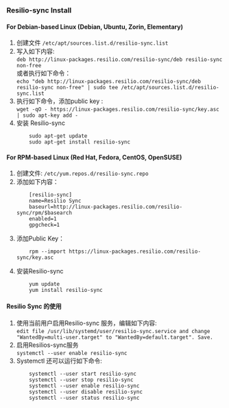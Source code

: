### Resilio-sync Install 

#### For Debian-based Linux (Debian, Ubuntu, Zorin, Elementary)

1. 创建文件 `/etc/apt/sources.list.d/resilio-sync.list`
2. 写入如下内容:   
    `deb http://linux-packages.resilio.com/resilio-sync/deb resilio-sync non-free`      
    或者执行如下命令：     
    `echo "deb http://linux-packages.resilio.com/resilio-sync/deb resilio-sync non-free" | sudo tee /etc/apt/sources.list.d/resilio-sync.list`
3. 执行如下命令，添加public key :    
    `wget -qO - https://linux-packages.resilio.com/resilio-sync/key.asc | sudo apt-key add -`
4. 安装 Resilio-sync   
    ```
        sudo apt-get update    
        sudo apt-get install resilio-sync   
    ```


#### For RPM-based Linux (Red Hat, Fedora, CentOS, OpenSUSE)

1. 创建文件: `/etc/yum.repos.d/resilio-sync.repo`
2. 添加如下内容：     
    ```
        [resilio-sync]   
        name=Resilio Sync   
        baseurl=http://linux-packages.resilio.com/resilio-sync/rpm/$basearch   
        enabled=1   
        gpgcheck=1   
    ```
3. 添加Public Key：
    ```
        rpm --import https://linux-packages.resilio.com/resilio-sync/key.asc
    ```
4. 安装Resilio-sync
    ```
        yum update    
        yum install resilio-sync   
    ```

#### Resilio Sync 的使用

1. 使用当前用户启用Resilio-sync 服务，编辑如下内容:   
    `edit file /usr/lib/systemd/user/resilio-sync.service and change "WantedBy=multi-user.target" to "WantedBy=default.target". Save. `
2. 启用Resilios-sync服务   
    `systemctl --user enable resilio-sync`
3. Systemctl 还可以运行如下命令:
    ```
        systemctl --user start resilio-sync  
        systemctl --user stop resilio-sync  
        systemctl --user enable resilio-sync  
        systemctl --user disable resilio-sync  
        systemctl --user status resilio-sync   
    ```




















